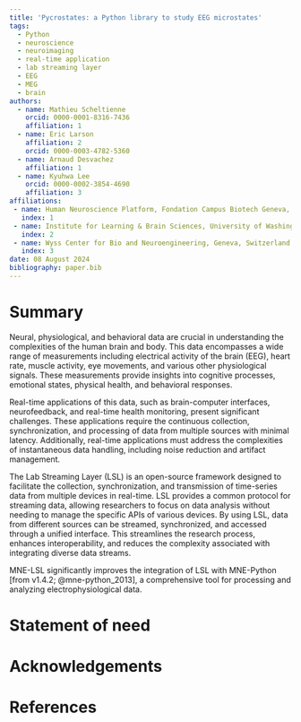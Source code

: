 ```yaml
---
title: 'Pycrostates: a Python library to study EEG microstates'
tags:
  - Python
  - neuroscience
  - neuroimaging
  - real-time application
  - lab streaming layer
  - EEG
  - MEG
  - brain
authors:
  - name: Mathieu Scheltienne
    orcid: 0000-0001-8316-7436
    affiliation: 1
  - name: Eric Larson
    affiliation: 2
    orcid: 0000-0003-4782-5360
  - name: Arnaud Desvachez
    affiliation: 1
  - name: Kyuhwa Lee
    orcid: 0000-0002-3854-4690
    affiliation: 3
affiliations:
 - name: Human Neuroscience Platform, Fondation Campus Biotech Geneva, Geneva, Switzerland
   index: 1
 - name: Institute for Learning & Brain Sciences, University of Washington, Seattle, WA, USA
   index: 2
 - name: Wyss Center for Bio and Neuroengineering, Geneva, Switzerland
   index: 3
date: 08 August 2024
bibliography: paper.bib
---
```


# Summary

Neural, physiological, and behavioral data are crucial in understanding the complexities
of the human brain and body. This data encompasses a wide range of measurements
including electrical activity of the brain (EEG), heart rate, muscle activity,
eye movements, and various other physiological signals. These measurements provide
insights into cognitive processes, emotional states, physical health, and behavioral
responses.

Real-time applications of this data, such as brain-computer interfaces, neurofeedback,
and real-time health monitoring, present significant challenges. These applications
require the continuous collection, synchronization, and processing of data from multiple
sources with minimal latency. Additionally, real-time applications must address the
complexities of instantaneous data handling, including noise reduction and artifact
management.

The Lab Streaming Layer (LSL) is an open-source framework designed to facilitate the
collection, synchronization, and transmission of time-series data from multiple devices
in real-time. LSL provides a common protocol for streaming data, allowing researchers to
focus on data analysis without needing to manage the specific APIs of various devices.
By using LSL, data from different sources can be streamed, synchronized, and accessed
through a unified interface. This streamlines the research process, enhances
interoperability, and reduces the complexity associated with integrating diverse data
streams.

MNE-LSL significantly improves the integration of LSL with MNE-Python [from v1.4.2; @mne-python_2013], a comprehensive tool for processing and analyzing
electrophysiological data.

# Statement of need



# Acknowledgements



# References
